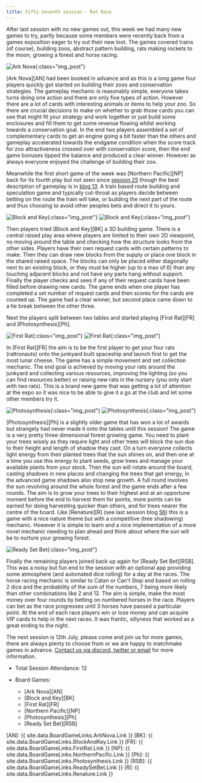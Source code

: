 ```yaml
---
title: Fifty seventh session - Rat Race
---
```


After last session with no new games out, this week we had many new games to try, partly because some members were recently back from a games exposition eager to try out their new loot. The games covered trains (of course), building zoos, abstract pattern building, rats making rockets to the moon, growing a forest and horse racing.

![Ark Nova](/images/posts/2023_06_28/ArkNova01.jpg "Ark Nova"){:class="img_post"}

[Ark Nova][AN] had been booked in advance and as this is a long game four players quickly got started on building their zoos and conservation strategies. The gameplay mechanic is reasonably simple, everyone takes turns doing one action and there are only five types of action. However there are a lot of cards with interesting animals or items to help your zoo. So there are crucial decisions to make on whether to grab those cards you can see that might fit your strategy and work together or just build some enclosures and fill them to get some revenue flowing whilst working towards a conservation goal. In the end two players assembled a set of complementary cards to get an engine going a bit faster than the others and gameplay accelerated towards the endgame condition when the score track for zoo attractiveness crossed over with conservation score, then the end game bonuses tipped the balance and produced a clear winner. However as always everyone enjoyed the challenge of building their zoo.

Meanwhile the first short game of the week was [Northern Pacific][NP] back for its fourth play but not seen since [session 25][25] though the best description of gameplay is in [blog 13][13]. A train based route building and speculation game and typically cut-throat as players decide between betting on the route the train will take, or building the next part of the route and thus choosing to avoid other peoples bets and direct it to yours.

![Block and Key](/images/posts/2023_06_28/BlockKey01.jpg "Block and Key"){:class="img_post"}
![Block and Key](/images/posts/2023_06_28/BlockKey02.jpg "Block and Key"){:class="img_post"}

Then players tried [Block and Key][BK] a 3D building game. There is a central raised play area where players are limited to their own 2D viewpoint, no moving around the table and checking how the structure looks from the other sides. Players have their own request cards with certain patterns to make. Then they can draw new blocks from the supply or place one block in the shared raised space. The blocks can only be placed either diagonally next to an existing block, or they must be higher (up to a max of 6) than any touching adjacent blocks and not have any parts hang without support. Finally the player checks and sees if any of their request cards have been filled before drawing new cards. The game ends when one player has completed a set number of request cards and then scores for the cards are counted up. The game had a clear winner, but second place came down to a tie break between the other three.

Next the players split between two tables and started playing [First Rat][FR] and [Photosynthesis][Ph].

![First Rat](/images/posts/2023_06_28/FirstRat01.jpg "First Rat"){:class="img_post"}
![First Rat](/images/posts/2023_06_28/FirstRat02.jpg "First Rat"){:class="img_post"}

In [First Rat][FR] the aim is to be the first player to get your four rats (rattronauts) onto the junkyard built spaceship and launch first to get the most lunar cheese. The game has a simple movement and set collection mechanic. The end goal is achieved by moving your rats around the junkyard and collecting various resources, improving the lighting (so you can find resources better) or raising new rats in the nursery (you only start with two rats). This is a brand new game that was getting a lot of attention at the expo so it was nice to be able to give it a go at the club and let some other members try it.

![Photosynthesis](/images/posts/2023_06_28/Photosynthesis01.jpg "Photosynthesis"){:class="img_post"}
![Photosynthesis](/images/posts/2023_06_28/Photosynthesis02.jpg "Photosynthesis"){:class="img_post"}

[Photosynthesis][Ph] is a slightly older game that has won a lot of awards but strangely had never made it onto the tables until this session! The game is a very pretty three dimensional forest growing game. You need to plant your trees wisely as they require light and other trees will block the sun due to their height and length of shadow they cast. On a turn everyone collects light energy from their planted trees that the sun shines on, and then one at a time you use this energy to plant seeds, grow trees and manage your available plants from your stock. Then the sun will rotate around the board, casting shadows in new places and changing the trees that get energy, in the advanced game shadows also stop new growth. A full round involves the sun revolving around the whole forest and the game ends after a few rounds. The aim is to grow your trees to their highest and at an opportune moment before the end to harvest them for points, more points can be earned for doing harvesting quicker than others, and for trees nearer the centre of the board. Like [Renature][R] (see last session blog [56][56]) this is a game with a nice nature theme but with a competitive (tree shadowing) mechanic. However it is simple to learn and a nice implementation of a more novel mechanic needing to plan ahead and think about where the sun will be to nurture your growing forest.

![Ready Set Bet](/images/posts/2023_06_28/ReadySetBet01.jpg "Ready Set Bet"){:class="img_post"}

Finally the remaining players joined back up again for [Ready Set Bet][RSB]. This was a noisy but fun end to the session with an optional app providing some atmosphere (and automated dice rolling) for a day at the races. The horse racing mechanic is similar to Catan or Can't Stop and based on rolling 2 dice and the probability of the sum of the numbers, 7 being more likely than other combinations like 2 and 12. The aim is simple, make the most money over four rounds by betting on numbered horses in the race. Players can bet as the race progresses until 3 horses have passed a particular point. At the end of each race players win or lose money and can acquire VIP cards to help in the next races. It was frantic, sillyness that worked as a great ending to the night.

The next session is 12th July, please come and join us for more games, there are always plenty to choose from or we are happy to matchmake games in advance. [Contact us via discord, twitter or email][Contact] for more information.

* Total Session Attendance: 12
* Board Games:

	 * [Ark Nova][AN]
	 * [Block and Key][BK]
	 * [First Rat][FR]
	 * [Northern Pacific][NP]
	 * [Photosynthesis][Ph]
	 * [Ready Set Bet][RSB]

 
[AN]: {{ site.data.BoardGameLinks.ArkNova.Link }}
[BK]: {{ site.data.BoardGameLinks.BlockAndKey.Link }}
[FR]: {{ site.data.BoardGameLinks.FirstRat.Link }}
[NP]: {{ site.data.BoardGameLinks.NorthernPacific.Link }}
[Ph]: {{ site.data.BoardGameLinks.Photosynthesis.Link }}
[RSB]: {{ site.data.BoardGameLinks.ReadySetBet.Link }}
[R]: {{ site.data.BoardGameLinks.Renature.Link }}

[13]: /2021/08/25/thirteenth-session.html
[25]: /2022/03/09/twentyfifth-session.html
[56]: /2023/06/14/fiftysixth-session.html

[Contact]: /Contact.html
